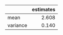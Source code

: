 |          |   estimates |
|:---------|------------:|
| mean     |       2.608 |
| variance |       0.140 |